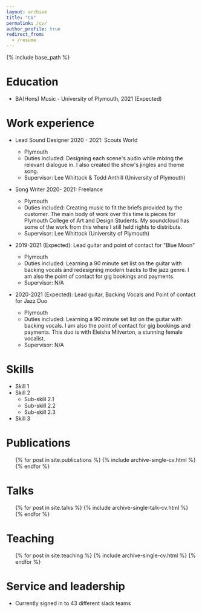 ```yaml
---
layout: archive
title: "CV"
permalink: /cv/
author_profile: true
redirect_from:
  - /resume
---
```


{% include base_path %}

Education
======
* BA(Hons) Music - University of Plymouth, 2021 (Expected)

Work experience
======
* Lead Sound Designer 2020 - 2021: Scouts World
  * Plymouth
  * Duties included: Designing each scene's audio while mixing the relevant dialogue in. I also created the show's jingles and theme song.
  * Supervisor: Lee Whittock & Todd Anthill (University of Plymouth)
  
* Song Writer 2020- 2021: Freelance
  * Plymouth
  * Duties included:  Creating music to fit the briefs provided by the customer. The main body of work over this time is pieces for Plymouth College of Art and Design Students. My soundcloud has some of the work from this where I still held rights to distribute.
  * Supervisor: Lee Whittock (University of Plymouth)

* 2019-2021 (Expected): Lead guitar and point of contact for "Blue Moon"
  * Plymouth
  * Duties included: Learning a 90 minute set list on the guitar with backing vocals and redesigning modern tracks to the jazz genre. I am also the point of contact for gig bookings and payments.
  * Supervisor: N/A
  
* 2020-2021 (Expected): Lead guitar, Backing Vocals and Point of contact for Jazz Duo
  * Plymouth
  * Duties included: Learning a 90 minute set list on the guitar with backing vocals. I am also the point of contact for gig bookings and payments. This duo is with Eleisha Milverton, a stunning female vocalist.
  * Supervisor: N/A
  
Skills
======
* Skill 1
* Skill 2
  * Sub-skill 2.1
  * Sub-skill 2.2
  * Sub-skill 2.3
* Skill 3

Publications
======
  <ul>{% for post in site.publications %}
    {% include archive-single-cv.html %}
  {% endfor %}</ul>
  
Talks
======
  <ul>{% for post in site.talks %}
    {% include archive-single-talk-cv.html %}
  {% endfor %}</ul>
  
Teaching
======
  <ul>{% for post in site.teaching %}
    {% include archive-single-cv.html %}
  {% endfor %}</ul>
  
Service and leadership
======
* Currently signed in to 43 different slack teams

